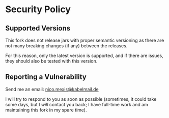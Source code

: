 # Security Policy

## Supported Versions

This fork does not release jars with proper semantic versioning as there
are not many breaking changes (if any) between the releases.

For this reason, only the latest version is supported, and if there are
issues, they should also be tested with this version.

## Reporting a Vulnerability

Send me an email: nico.mexis@kabelmail.de

I will try to respond to you as soon as possible (sometimes, it could
take some days, but I *will* contact you back; I have full-time work and
am maintaining this fork in my spare time).
